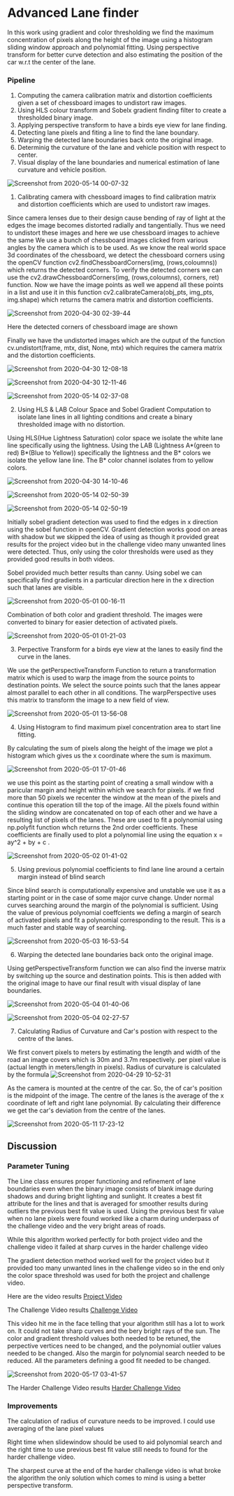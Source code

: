 # Advanced Lane finder
In this work using gradient and color thresholding we find the maximum concentration of pixels along the height of the image using a histogram sliding window approach and polynomial fitting.
Using perspective transform for better curve detection and also estimating the position of the car w.r.t the center of the lane.

### Pipeline
 
1. Computing the camera calibration matrix and distortion coefficients given a set of chessboard images to undistort raw images.
2. Using HLS colour transform and Sobelx gradient finding filter to create a thresholded binary image.
3. Applying perspective transform to have a birds eye view for lane finding.
4. Detecting lane pixels and fiting a line to find the lane boundary.
5. Warping the detected lane boundaries back onto the original image.
6. Determinig the curvature of the lane and vehicle position with respect to center.
7. Visual display of the lane boundaries and numerical estimation of lane curvature and vehicle position.

![Screenshot from 2020-05-14 00-07-32](https://user-images.githubusercontent.com/58968984/81852301-72089280-9578-11ea-9b5c-3ce8084ffcb5.png)

1. Calibrating camera with chessboard images to find calibration matrix and distortion coefficients which are used to undistort raw images.

Since camera lenses due to their design cause bending of ray of light at the edges the image becomes distorted radially and tangentially. Thus we need to undistort these images and here we use chessboard images to achieve the same
We use a bunch of chessboard images clicked from various angles by the camera which is to be used. As we know the real world space 3d coordinates of the chessboard, we detect the chessboard corners using the openCV function cv2.findChessboardCorners(img, (rows,coloumns)) which returns the detected corners. To verify the detected corners we can use the cv2.drawChessboardCorners(img, (rows,coloumns), corners, ret) function. Now we have the image points as well we append all these points in a list and use it in this function cv2.calibrateCamera(obj_pts, img_pts, img.shape) which returns the camera matrix and distortion coefficients.

![Screenshot from 2020-04-30 02-39-44](https://user-images.githubusercontent.com/58968984/81864896-de8c8d00-958a-11ea-8f6f-4825cc5e88df.png)

Here the detected corners of chessboard image are shown

Finally we have the undistorted images which are the output of the function cv.undistort(frame, mtx, dist, None, mtx) which requires the camera matrix and the distortion coefficients.

![Screenshot from 2020-04-30 12-08-18](https://user-images.githubusercontent.com/58968984/81864743-ab49fe00-958a-11ea-9637-5670d3678a39.png)

![Screenshot from 2020-04-30 12-11-46](https://user-images.githubusercontent.com/58968984/81864791-bac94700-958a-11ea-88ab-fd51e461ad98.png)

![Screenshot from 2020-05-14 02-37-08](https://user-images.githubusercontent.com/58968984/81865701-d7b24a00-958b-11ea-8de7-a9655cda9965.png)

2. Using HLS & LAB Colour Space and Sobel Gradient Computation to isolate lane lines in all lighting conditions and create a binary thresholded image with no distortion.

Using HLS(Hue Lightness Saturation) color space we isolate the white lane line specifically using the lightness. Using the LAB (Lightness A*(green to red) B*(Blue to Yellow)) specifically the lightness and the B* colors we isolate the yellow lane line. The B* color channel isolates from to yellow colors.

![Screenshot from 2020-04-30 14-10-46](https://user-images.githubusercontent.com/58968984/81866709-36c48e80-958d-11ea-8f3b-a18c91d8b656.png)

![Screenshot from 2020-05-14 02-50-39](https://user-images.githubusercontent.com/58968984/81867478-67f18e80-958e-11ea-8cd2-17256db7a55e.png)

![Screenshot from 2020-05-14 02-50-19](https://user-images.githubusercontent.com/58968984/81867523-763faa80-958e-11ea-9830-1326fd3906b9.png)

Initially sobel gradient detection was used to find the edges in x direction using the sobel function in openCV. Gradient detection works good on areas with shadow but we skipped the idea of using as though it provided great results for the project video but in the challenge video many unwanted lines were detected. Thus, only using the color thresholds were used as they provided good results in both videos.

Sobel provided much better results than canny. Using sobel we can specifically find gradients in a particular direction here in the x direction such that lanes are visible.

![Screenshot from 2020-05-01 00-16-11](https://user-images.githubusercontent.com/58968984/81866802-5c519800-958d-11ea-957e-e48ae3f414c4.png)

Combination of both color and gradient threshold. The images were converted to binary for easier detection of activated pixels.

![Screenshot from 2020-05-01 01-21-03](https://user-images.githubusercontent.com/58968984/81903053-c34b6d00-95de-11ea-811e-ac9a8df5916f.png)

3. Perpective Transform for a birds eye view at the lanes to easily find the curve in the lanes.

We use the getPerspectiveTransform Function to return a transformation matrix which is used to warp the image from the source points to destination points. We select the source points such that the lanes appear almost parallel to each other in all conditions. The warpPerspective uses this matrix to transform the image to a new field of view.

![Screenshot from 2020-05-01 13-56-08](https://user-images.githubusercontent.com/58968984/81902814-66e84d80-95de-11ea-8768-0194e7b4b0d3.png)

4. Using Histogram to find maximum pixel concentration area to start line fitting.

By calculating the sum of pixels along the height of the image we plot a histogram which gives us the x coordinate where the sum is maximum. 

![Screenshot from 2020-05-01 17-01-46](https://user-images.githubusercontent.com/58968984/81906208-89309a00-95e3-11ea-99b7-98a7bab6e479.png)

we use this point as the starting point of creating a small window with a paricular margin and height within which we search for pixels. if we find more than 50 pixels we recenter the window at the mean of the pixels and continue this operation till the top of the image. All the pixels found within the sliding window are concatenated on top of each other and we have a resulting list of pixels of the lanes. These are used to fit a polynomial using np.polyfit function whch returns the 2nd order coefficients. These coefficients are finally used to plot a polynomial line using the equation x = ay^2 + by + c .

![Screenshot from 2020-05-02 01-41-02](https://user-images.githubusercontent.com/58968984/81906247-95b4f280-95e3-11ea-8bda-ec6b92731d99.png)

5. Using previous polynomial coefficients to find lane line around a certain margin instead of blind search

Since blind search is computationally expensive and unstable we use it as a starting point or in the case of some major curve change. Under normal curves searching around the margin of the polynomial is sufficient. Using the value of previous polynomial coeffcients we defing a margin of search of activated pixels and fit a polynomial corresponding to the result.
This is a much faster and stable way of searching.

![Screenshot from 2020-05-03 16-53-54](https://user-images.githubusercontent.com/58968984/81907040-ccd7d380-95e4-11ea-90ea-023091c7649b.png)

6. Warping the detected lane boundaries back onto the original image.

Using getPerspectiveTransform function we can also find the inverse matrix by switching up the source and destination points. This is then added with the original image to have our final result with visual display of lane boundaries.

![Screenshot from 2020-05-04 01-40-06](https://user-images.githubusercontent.com/58968984/81907710-ceee6200-95e5-11ea-9baf-fcb3ccc978fc.png)

![Screenshot from 2020-05-04 02-27-57](https://user-images.githubusercontent.com/58968984/81907747-e0376e80-95e5-11ea-8955-0e40cedc8958.png)

7. Calculating Radius of Curvature and Car's postion with respect to the centre of the lanes.

We first convert pixels to meters by estimating the length and width of the road an image covers which is 30m and 3.7m respectively. per pixel value is (actual length in meters/length in pixels). Radius of curvature is calculated by the formula ![Screenshot from 2020-04-29 10-52-31](https://user-images.githubusercontent.com/58968984/81908868-6bfdca80-95e7-11ea-8fac-85cccfb220cb.png)

As the camera is mounted at the centre of the car. So, the of car's position is the midpoint of the image. The centre of the lanes is the average of the x coordinate of left and right lane polynomial. By calculating their difference we get the car's deviation from the centre of the lanes.

![Screenshot from 2020-05-11 17-23-12](https://user-images.githubusercontent.com/58968984/81909381-27266380-95e8-11ea-86cd-438bfd9377d1.png)

## Discussion

### Parameter Tuning
The Line class ensures proper functioning and refinement of lane boundaries even when the binary image consists of blank image during shadows and during bright lighting and sunlight. It creates a best fit attribute for the lines and that is averaged for smoother results during outliers the previous best fit value is used. Using the previous best fir value when no lane pixels were found worked like a charm during underpass of the challenge video and the very bright areas of roads.

While this algorithm worked perfectly for both project video and the challenge video it failed at sharp curves in the harder challenge video 

The gradient detection method worked well for the project video but it provided too many unwanted lines in the challenge video so in the end only the color space threshold was used for both the project and challenge video.

Here are the video results [Project Video](https://github.com/Charan-14/Adanced-lane-finder/blob/master/output_videos/project_video_output.mp4)

The Challenge Video results [Challenge Video](https://github.com/Charan-14/Adanced-lane-finder/blob/master/output_videos/challenge_video_output.avi)

This video hit me in the face telling that your algorithm still has a lot to work on. It could not take sharp curves and the bery bright rays of the sun. The color and gradient threshold values both needed to be retuned, the perpective vertices need to be changed, and the polynomial outlier values needed to be changed. Also the margin for polynomial search needed to be reduced. All the parameters defining a good fit needed to be changed.

![Screenshot from 2020-05-17 03-41-57](https://user-images.githubusercontent.com/58968984/82152214-63262680-987d-11ea-8869-3fd68d291904.png)

The Harder Challenge Video results [Harder Challenge Video](https://github.com/Charan-14/Adanced-lane-finder/blob/master/output_videos/harder_challenge_video_output.mp4) 

### Improvements

The calculation of radius of curvature needs to be improved. I could use averaging of the lane pixel values

Right time when slidewindow should be used to aid polynomial search and the right time to use previous best fit value still needs to found for the harder challenge video.

The sharpest curve at the end of the harder challenge video is what broke the algorithm the only solution which comes to mind is using a better perspective transform.







